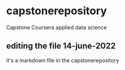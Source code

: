 # capstonerepository
Capstone Coursera applied data science
## editing the file 14-june-2022
it's a markdown file in the capstonerepository
